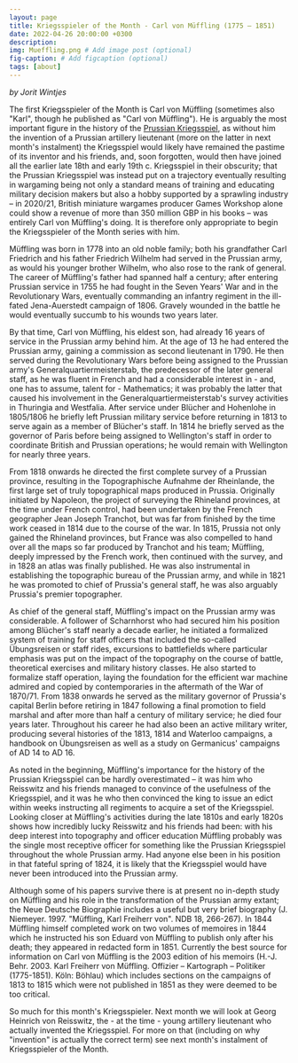 ```yaml
---
layout: page
title: Kriegsspieler of the Month - Carl von Müffling (1775 – 1851)
date: 2022-04-26 20:00:00 +0300
description: 
img: Mueffling.png # Add image post (optional)
fig-caption: # Add figcaption (optional)
tags: [about]
---
```


*by Jorit Wintjes*

The first Kriegsspieler of the Month is Carl von Müffling (sometimes also "Karl", though he published as "Carl von Müffling"). He is arguably the most important figure in the history of the [Prussian Kriegsspiel](https://cosimg.github.io/2019/11/03/prussian-kriegsspiel.html), as without him the invention of a Prussian artillery lieutenant (more on the latter in next month's instalment) the Kriegsspiel would likely have remained the pastime of its inventor and his friends, and, soon forgotten, would then have joined all the earlier late 18th and early 19th c. Kriegsspiel in their obscurity; that the Prussian Kriegsspiel was instead put on a trajectory eventually resulting in wargaming being not only a standard means of training and educating military decision makers but also a hobby supported by a sprawling industry – in 2020/21, British miniature wargames producer Games Workshop alone could show a revenue of more than 350 million GBP in his books – was entirely Carl von Müffling's doing. It is therefore only appropriate to begin the Kriegsspieler of the Month series with him.

Müffling was born in 1778 into an old noble family; both his grandfather Carl Friedrich and his father Friedrich Wilhelm had served in the Prussian army, as would his younger brother Wilhelm, who also rose to the rank of general. The career of Müffling's father had spanned half a century; after entering Prussian service in 1755 he had fought in the Seven Years' War and in the Revolutionary Wars, eventually commanding an infantry regiment in the ill-fated Jena-Auerstedt campaign of 1806. Gravely wounded in the battle he would eventually succumb to his wounds two years later. 

By that time, Carl von Müffling, his eldest son, had already 16 years of service in the Prussian army behind him. At the age of 13 he had entered the Prussian army, gaining a commission as second lieutenant in 1790. He then served during the Revolutionary Wars before being assigned to the Prussian army's Generalquartiermeisterstab, the predecessor of the later general staff, as he was fluent in French and had a considerable interest in - and, one has to assume, talent for - Mathematics; it was probably the latter that caused his involvement in the Generalquartiermeisterstab's survey activities in Thuringia and Westfalia. After service under Blücher and Hohenlohe in 1805/1806 he briefly left Prussian military service before returning in 1813 to serve again as a member of Blücher's staff. In 1814 he briefly served as the governor of Paris before being assigned to Wellington's staff in order to coordinate British and Prussian operations; he would remain with Wellington for nearly three years. 

From 1818 onwards he directed the first complete survey of a Prussian province, resulting in the Topographische Aufnahme der Rheinlande, the first large set of truly topographical maps produced in Prussia. Originally initiated by Napoleon, the project of surveying the Rhineland provinces, at the time under French control, had been undertaken by the French geographer Jean Joseph Tranchot, but was far from finished by the time work ceased in 1814 due to the course of the war. In 1815, Prussia not only gained the Rhineland provinces, but France was also compelled to hand over all the maps so far produced by Tranchot and his team; Müffling, deeply impressed by the French work, then continued with the survey, and in 1828 an atlas was finally published. He was also instrumental in establishing the topographic bureau of the Prussian army, and while in 1821 he was promoted to chief of Prussia's general staff, he was also arguably Prussia's premier topographer.

As chief of the general staff, Müffling's impact on the Prussian army was considerable. A follower of Scharnhorst who had secured him his position among Blücher's staff nearly a decade earlier, he initiated a formalized system of training for staff officers that included the so-called Übungsreisen or staff rides, excursions to battlefields where particular emphasis was put on the impact of the topography on the course of battle, theoretical exercises and military history classes. He also started to formalize staff operation, laying the foundation for the efficient war machine admired and copied by contemporaries in the aftermath of the War of 1870/71. From 1838 onwards he served as the military governor of Prussia's capital Berlin before retiring in 1847 following a final promotion to field marshal and after more than half a century of military service; he died four years later. Throughout his career he had also been an active military writer, producing several histories of the 1813, 1814 and Waterloo campaigns, a handbook on Übungsreisen as well as a study on Germanicus' campaigns of AD 14 to AD 16.

As noted in the beginning, Müffling's importance for the history of the Prussian Kriegsspiel can be hardly overestimated – it was him who Reisswitz and his friends managed to convince of the usefulness of the Kriegsspiel, and it was he who then convinced the king to issue an edict within weeks instructing all regiments to acquire a set of the Kriegsspiel. Looking closer at Müffling's activities during the late 1810s and early 1820s shows how incredibly lucky Reisswitz and his friends had been: with his deep interest into topography and officer education Müffling probably was the single most receptive officer for something like the Prussian Kriegsspiel throughout the whole Prussian army. Had anyone else been in his position in that fateful spring of 1824, it is likely that the Kriegsspiel would have never been introduced into the Prussian army.

Although some of his papers survive there is at present no in-depth study on Müffling and his role in the transformation of the Prussian army extant; the Neue Deutsche Biographie includes a useful but very brief biography (J. Niemeyer. 1997. "Müffling, Karl Freiherr von". NDB 18, 266-267). In 1844 Müffling himself completed work on two volumes of memoires in 1844 which he instructed his son Eduard von Müffling to publish only after his death; they appeared in redacted form in 1851. Currently the best source for information on Carl von Müffling is the 2003 edition of his memoirs (H.-J. Behr. 2003. Karl Freiherr von Müffling. Offizier – Kartograph – Politiker (1775-1851). Köln: Böhlau) which includes sections on the campaigns of 1813 to 1815 which were not published in 1851 as they were deemed to be too critical.

So much for this month's Kriegsspieler. Next month we will look at Georg Heinrich von Reisswitz, the - at the time - young artillery lieutenant who actually invented the Kriegsspiel. For more on that (including on why "invention" is actually the correct term) see next month's instalment of Kriegsspieler of the Month.
